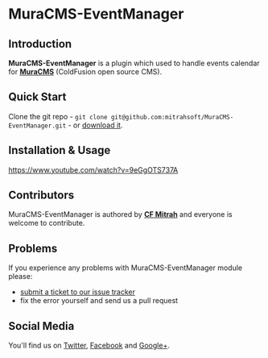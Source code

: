 # **MuraCMS-EventManager**

## **Introduction**

**MuraCMS-EventManager** is a plugin which used to handle events calendar for **[MuraCMS](http://getmura.com)** (ColdFusion open source CMS). 

## **Quick Start**

Clone the git repo - `git clone git@github.com:mitrahsoft/MuraCMS-EventManager.git` - or [download it](https://github.com/mitrahsoft/MuraCMS-EventManager/zipball/master).

## **Installation & Usage**

https://www.youtube.com/watch?v=9eGgOTS737A


## **Contributors**

MuraCMS-EventManager is authored by **[CF Mitrah](http://MitrahSoft.com/)** and everyone is welcome to contribute. 

## **Problems**

If you experience any problems with MuraCMS-EventManager module please:

* [submit a ticket to our issue tracker](https://github.com/mitrahsoft/MuraCMS-EventManager/issues)
* fix the error yourself and send us a pull request

## **Social Media**

You'll find us on [Twitter](https://twitter.com/#!/MitrahSoft), [Facebook](http://www.facebook.com/MitrahSoft) and [Google+](https://plus.google.com/+MitrahsoftKovilpatti).

